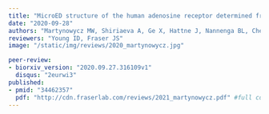 ```yaml
---
title: "MicroED structure of the human adenosine receptor determined from a single nanocrystal in LCP"
date: "2020-09-28"
authors: "Martynowycz MW, Shiriaeva A, Ge X, Hattne J, Nannenga BL, Cherezov V, and Gonen T"
reviewers: "Young ID, Fraser JS"
image: "/static/img/reviews/2020_martynowycz.jpg"

peer-review:
- biorxiv_version: "2020.09.27.316109v1"
  disqus: "2eurwi3"
published:
- pmid: "34462357"
  pdf: "http://cdn.fraserlab.com/reviews/2021_martynowycz.pdf" #full cdn link
---
```

